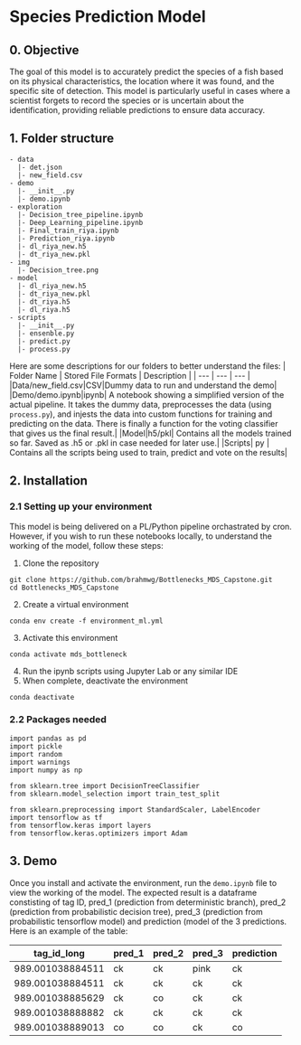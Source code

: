 # Species Prediction Model
## 0. Objective
The goal of this model is to accurately predict the species of a fish based on its physical characteristics, the location where it was found, and the specific site of detection. This model is particularly useful in cases where a scientist forgets to record the species or is uncertain about the identification, providing reliable predictions to ensure data accuracy.

## 1. Folder structure

```
- data
  |- det.json      
  |- new_field.csv
- demo
  |- __init__.py
  |- demo.ipynb
- exploration
  |- Decision_tree_pipeline.ipynb 
  |- Deep_Learning_pipeline.ipynb
  |- Final_train_riya.ipynb
  |- Prediction_riya.ipynb
  |- dl_riya_new.h5
  |- dt_riya_new.pkl
- img
  |- Decision_tree.png
- model
  |- dl_riya_new.h5
  |- dt_riya_new.pkl
  |- dt_riya.h5
  |- dl_riya.h5            
- scripts
  |- __init__.py
  |- ensenble.py
  |- predict.py
  |- process.py
```
Here are some descriptions for our folders to better understand the files:
| Folder Name | Stored File Formats | Description |
| --- | --- | --- |
|Data/new_field.csv|CSV|Dummy data to run and understand the demo|
|Demo/demo.ipynb|ipynb| A notebook showing a simplified version of the actual pipeline. It takes the dummy data, preprocesses the data (using `process.py`), and injests the data into custom functions for training and predicting on the data. There is finally a function for the voting classifier that gives us the final result.|
|Model|h5/pkl| Contains all the models trained so far. Saved as .h5 or .pkl in case needed for later use.|
|Scripts| py | Contains all the scripts being used to train, predict and vote on the results|


## 2. Installation

### 2.1 Setting up your environment
This model is being delivered on a PL/Python pipeline orchastrated by cron. However, if you wish to run these notebooks locally, to understand the working of the model, follow these steps:
1. Clone the repository
```
git clone https://github.com/brahmwg/Bottlenecks_MDS_Capstone.git
cd Bottlenecks_MDS_Capstone
```
2. Create a virtual environment
```
conda env create -f environment_ml.yml
```
3. Activate this environment
```
conda activate mds_bottleneck
```
4. Run the ipynb scripts using Jupyter Lab or any similar IDE
5. When complete, deactivate the environment
```
conda deactivate
```

### 2.2 Packages needed
```
import pandas as pd
import pickle
import random
import warnings
import numpy as np

from sklearn.tree import DecisionTreeClassifier
from sklearn.model_selection import train_test_split

from sklearn.preprocessing import StandardScaler, LabelEncoder
import tensorflow as tf
from tensorflow.keras import layers
from tensorflow.keras.optimizers import Adam
```

## 3. Demo

Once you install and activate the environment, run the `demo.ipynb` file to view the working of the model. The expected result is a dataframe constisting of tag ID, pred_1 (prediction from deterministic branch), pred_2 (prediction from probabilistic decision tree), pred_3 (prediction from probabilistic tensorflow model) and prediction (model of the 3 predictions. Here is an example of the table:

| tag_id_long      | pred_1 | pred_2 | pred_3 | prediction |
|------------------|--------|--------|--------|------------|
| 989.001038884511 | ck     | ck     | pink     | ck         |
| 989.001038884511 | ck     | ck     | ck     | ck         |
| 989.001038885629 | ck     | co     | ck     | ck         |
| 989.001038888882 | ck     | ck     | ck     | ck         |
| 989.001038889013 | co     | co     | ck     | co         |

